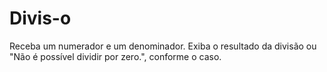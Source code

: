 # Divis-o
Receba um numerador e um denominador. Exiba o resultado da divisão ou "Não é possível dividir por zero.", conforme o caso.
